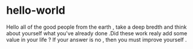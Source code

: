 # hello-world


Hello all of the good people from the earth , take a deep bredth and 
think about yourself what you've already done .Did these work realy add some value in your 
life ? If your answer is no , then you must improve yourself . 
